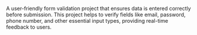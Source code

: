 A user-friendly form validation project that ensures data is entered correctly before submission. 
This project helps to verify fields like email, password, phone number, and other essential input types, providing real-time feedback to users.
